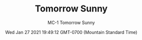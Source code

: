 ---
category: "wall-covering"
date: Wed Jan 27 2021 19:49:12 GMT-0700 (Mountain Standard Time)
description: "null"
designer: "Michael Cina"
href: "https://www.areaenvironments.com/michael-cina"
image_primary: "./img/Tommorow+art.jpg"
image_secondary: "./img/tomorrowsunny+room.jpg"
image_thumb: "./img/Michael+Cina.png"
manufacturer: "Area Environments"
slug: "/manufacturers/area-environments/wall-covering/tomorrow-sunny"
slug_destination: area-environments,
subtitle: "MC-1  Tomorrow Sunny"
tags:
  - "area-environments"
  - "wall-covering"
title: "Tomorrow Sunny"
---